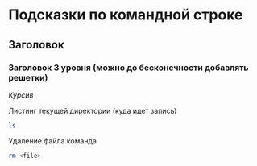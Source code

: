 # Подсказки по командной строке

## Заголовок 

### Заголовок  3 уровня (можно до бесконечности добавлять решетки)

*Курсив*

Листинг текущей директории (куда идет запись)
```sh
ls
``````

Удаление файла команда
``````sh
rm <file>
``````